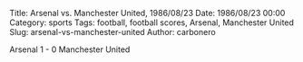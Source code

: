 Title: Arsenal vs. Manchester United, 1986/08/23
Date: 1986/08/23 00:00
Category: sports
Tags: football, football scores, Arsenal, Manchester United
Slug: arsenal-vs-manchester-united
Author: carbonero


Arsenal 1 - 0 Manchester United
